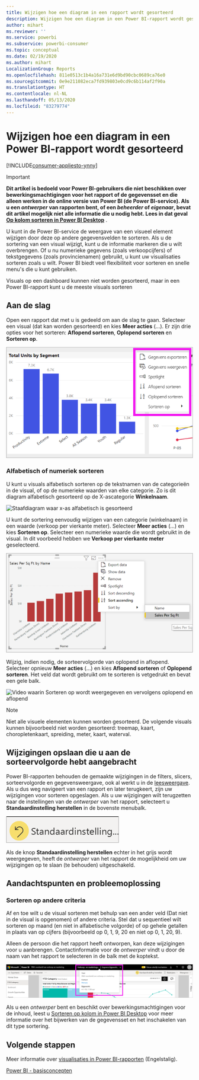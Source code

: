 ```yaml
---
title: Wijzigen hoe een diagram in een rapport wordt gesorteerd
description: Wijzigen hoe een diagram in een Power BI-rapport wordt gesorteerd
author: mihart
ms.reviewer: ''
ms.service: powerbi
ms.subservice: powerbi-consumer
ms.topic: conceptual
ms.date: 02/19/2020
ms.author: mihart
LocalizationGroup: Reports
ms.openlocfilehash: 811e0513c1b4a16a731e6d9bd90cbc0689ca76e0
ms.sourcegitcommit: 0e9e211082eca7fd939803e0cd9c6b114af2f90a
ms.translationtype: HT
ms.contentlocale: nl-NL
ms.lasthandoff: 05/13/2020
ms.locfileid: "83279774"
---
```

# <a name="change-how-a-chart-is-sorted-in-a-power-bi-report"></a>Wijzigen hoe een diagram in een Power BI-rapport wordt gesorteerd

[!INCLUDE[consumer-appliesto-ynny](../includes/consumer-appliesto-ynny.md)]


> [!IMPORTANT]
> **Dit artikel is bedoeld voor Power BI-gebruikers die niet beschikken over bewerkingsmachtigingen voor het rapport of de gegevensset en die alleen werken in de online versie van Power BI (de Power BI-service). Als u een *ontwerper* van rapporten bent, of een *beheerder* of *eigenaar*, bevat dit artikel mogelijk niet alle informatie die u nodig hebt. Lees in dat geval [Op kolom sorteren in Power BI Desktop](../create-reports/desktop-sort-by-column.md)** .

U kunt in de Power BI-service de weergave van een visueel element wijzigen door deze op andere gegevensvelden te sorteren. Als u de sortering van een visual wijzigt, kunt u de informatie markeren die u wilt overbrengen. Of u nu numerieke gegevens (zoals verkoopcijfers) of tekstgegevens (zoals provincienamen) gebruikt, u kunt uw visualisaties sorteren zoals u wilt. Power BI biedt veel flexibiliteit voor sorteren en snelle menu's die u kunt gebruiken. 

Visuals op een dashboard kunnen niet worden gesorteerd, maar in een Power BI-rapport kunt u de meeste visuals sorteren 

## <a name="get-started"></a>Aan de slag

Open een rapport dat met u is gedeeld om aan de slag te gaan. Selecteer een visual (dat kan worden gesorteerd) en kies **Meer acties** (...).  Er zijn drie opties voor het sorteren: **Aflopend sorteren**, **Oplopend sorteren** en **Sorteren op**. 
    

![Staafdiagram waar x-as alfabetisch is gesorteerd](media/end-user-change-sort/power-bi-more-actions.png)

### <a name="sort-alphabetically-or-numerically"></a>Alfabetisch of numeriek sorteren

U kunt u visuals alfabetisch sorteren op de tekstnamen van de categorieën in de visual, of op de numerieke waarden van elke categorie. Zo is dit diagram alfabetisch gesorteerd op de X-ascategorie **Winkelnaam**.

![Staafdiagram waar x-as alfabetisch is gesorteerd](media/end-user-change-sort/powerbi-sort-category.png)

U kunt de sortering eenvoudig wijzigen van een categorie (winkelnaam) in een waarde (verkoop per vierkante meter). Selecteer **Meer acties** (...) en kies **Sorteren op**. Selecteer een numerieke waarde die wordt gebruikt in de visual.  In dit voorbeeld hebben we **Verkoop per vierkante meter** geselecteerd.

![Schermopname van het selecteren van de actie Sorteren op en vervolgens het selecteren van een waarde](media/end-user-change-sort/power-bi-sort-value.png)

Wijzig, indien nodig, de sorteervolgorde van oplopend in aflopend.  Selecteer opnieuw **Meer acties** (...) en kies **Aflopend sorteren** of **Oplopend sorteren**. Het veld dat wordt gebruikt om te sorteren is vetgedrukt en bevat een gele balk.

   ![Video waarin Sorteren op wordt weergegeven en vervolgens oplopend en aflopend](media/end-user-change-sort/sort.gif)

> [!NOTE]
> Niet alle visuele elementen kunnen worden gesorteerd. De volgende visuals kunnen bijvoorbeeld niet worden gesorteerd: treemap, kaart, choropletenkaart, spreiding, meter, kaart, waterval.

## <a name="saving-changes-you-make-to-sort-order"></a>Wijzigingen opslaan die u aan de sorteervolgorde hebt aangebracht
Power BI-rapporten behouden de gemaakte wijzigingen in de filters, slicers, sorteervolgorde en gegevensweergave, ook al werkt u in de [leesweergave](end-user-reading-view.md). Als u dus weg navigeert van een rapport en later terugkeert, zijn uw wijzigingen voor sorteren opgeslagen.  Als u uw wijzigingen wilt terugzetten naar de instellingen van de *ontwerper* van het rapport, selecteert u **Standaardinstelling herstellen** in de bovenste menubalk. 

![Sorteervolgorde behouden](media/end-user-change-sort/power-bi-reset.png)

Als de knop **Standaardinstelling herstellen** echter in het grijs wordt weergegeven, heeft de *ontwerper* van het rapport de mogelijkheid om uw wijzigingen op te slaan (te behouden) uitgeschakeld.

<a name="other"></a>
## <a name="considerations-and-troubleshooting"></a>Aandachtspunten en probleemoplossing

### <a name="sorting-using-other-criteria"></a>Sorteren op andere criteria
Af en toe wilt u de visual sorteren met behulp van een ander veld (Dat niet in de visual is opgenomen) of andere criteria.  Stel dat u sequentieel wilt sorteren op maand (en niet in alfabetische volgorde) of op gehele getallen in plaats van op cijfers (bijvoorbeeld op 0, 1, 9, 20 en niet op 0, 1, 20, 9).  

Alleen de persoon die het rapport heeft ontworpen, kan deze wijzigingen voor u aanbrengen. Contactinformatie voor de *ontwerper* vindt u door de naam van het rapport te selecteren in de balk met de koptekst.

![Vervolgkeuzelijst met contactgegevens](media/end-user-change-sort/power-bi-contact.png)

Als u een *ontwerper* bent en beschikt over bewerkingsmachtigingen voor de inhoud, leest u [Sorteren op kolom in Power BI Desktop](../create-reports/desktop-sort-by-column.md) voor meer informatie over het bijwerken van de gegevensset en het inschakelen van dit type sortering.

## <a name="next-steps"></a>Volgende stappen
Meer informatie over [visualisaties in Power BI-rapporten](end-user-visualizations.md) (Engelstalig).

[Power BI - basisconcepten](end-user-basic-concepts.md)
